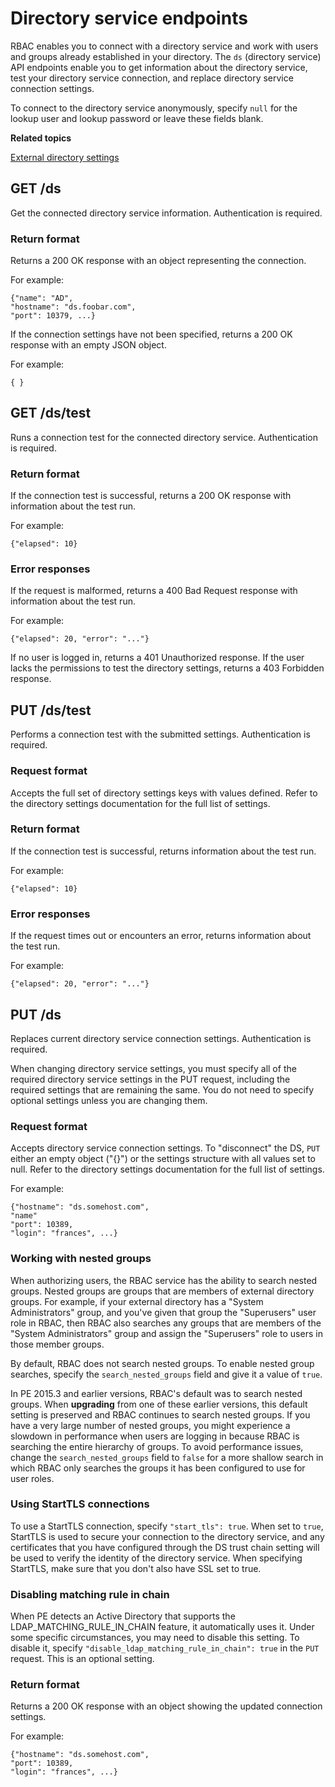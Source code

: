# Directory service endpoints

RBAC enables you to connect with a directory service and work with users and groups already established in your directory. The `ds` \(directory service\) API endpoints enable you to get information about the directory service, test your directory service connection, and replace directory service connection settings.

To connect to the directory service anonymously, specify `null` for the lookup user and lookup password or leave these fields blank.

**Related topics**  


[External directory settings](rbac_ldap_intro.md#)

## GET /ds

Get the connected directory service information. Authentication is required.

### Return format

Returns a 200 OK response with an object representing the connection.

For example:

```
{"name": "AD",
"hostname": "ds.foobar.com",
"port": 10379, ...}
```

If the connection settings have not been specified, returns a 200 OK response with an empty JSON object.

For example:

```
{ }
```

## GET /ds/test

Runs a connection test for the connected directory service. Authentication is required.

### Return format

If the connection test is successful, returns a 200 OK response with information about the test run.

For example:

```
{"elapsed": 10}
```

### Error responses

If the request is malformed, returns a 400 Bad Request response with information about the test run.

For example:

```
{"elapsed": 20, "error": "..."} 
```

If no user is logged in, returns a 401 Unauthorized response. If the user lacks the permissions to test the directory settings, returns a 403 Forbidden response.

## PUT /ds/test

Performs a connection test with the submitted settings. Authentication is required.

### Request format

Accepts the full set of directory settings keys with values defined. Refer to the directory settings documentation for the full list of settings.

### Return format

If the connection test is successful, returns information about the test run.

For example:

```
{"elapsed": 10}
```

### Error responses

If the request times out or encounters an error, returns information about the test run.

For example:

```
{"elapsed": 20, "error": "..."} 
```

## PUT /ds

Replaces current directory service connection settings. Authentication is required.

When changing directory service settings, you must specify all of the required directory service settings in the PUT request, including the required settings that are remaining the same. You do not need to specify optional settings unless you are changing them.

### Request format

Accepts directory service connection settings. To "disconnect" the DS, `PUT` either an empty object \("\{\}"\) or the settings structure with all values set to null. Refer to the directory settings documentation for the full list of settings.

For example:

```
{"hostname": "ds.somehost.com",
"name"
"port": 10389,
"login": "frances", ...}
```

### Working with nested groups

When authorizing users, the RBAC service has the ability to search nested groups. Nested groups are groups that are members of external directory groups. For example, if your external directory has a "System Administrators" group, and you've given that group the "Superusers" user role in RBAC, then RBAC also searches any groups that are members of the "System Administrators" group and assign the "Superusers" role to users in those member groups.

By default, RBAC does not search nested groups. To enable nested group searches, specify the `search_nested_groups` field and give it a value of `true`.

In PE 2015.3 and earlier versions, RBAC's default was to search nested groups. When **upgrading** from one of these earlier versions, this default setting is preserved and RBAC continues to search nested groups. If you have a very large number of nested groups, you might experience a slowdown in performance when users are logging in because RBAC is searching the entire hierarchy of groups. To avoid performance issues, change the `search_nested_groups` field to `false` for a more shallow search in which RBAC only searches the groups it has been configured to use for user roles.

### Using StartTLS connections

To use a StartTLS connection, specify `"start_tls": true`. When set to `true`, StartTLS is used to secure your connection to the directory service, and any certificates that you have configured through the DS trust chain setting will be used to verify the identity of the directory service. When specifying StartTLS, make sure that you don't also have SSL set to true.

### Disabling matching rule in chain

When PE detects an Active Directory that supports the LDAP\_MATCHING\_RULE\_IN\_CHAIN feature, it automatically uses it. Under some specific circumstances, you may need to disable this setting. To disable it, specify `"disable_ldap_matching_rule_in_chain": true` in the `PUT` request. This is an optional setting.

### Return format

Returns a 200 OK response with an object showing the updated connection settings.

For example:

```
{"hostname": "ds.somehost.com",
"port": 10389,
"login": "frances", ...}
```

